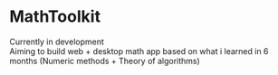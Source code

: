 # MathToolkit
Currently in development  
Aiming to build web + desktop math app based on what i learned in 6 months (Numeric methods + Theory of algorithms)
